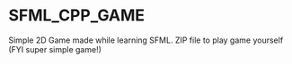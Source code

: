 # SFML_CPP_GAME
Simple 2D Game made while learning SFML. ZIP file to play game yourself (FYI super simple game!)
